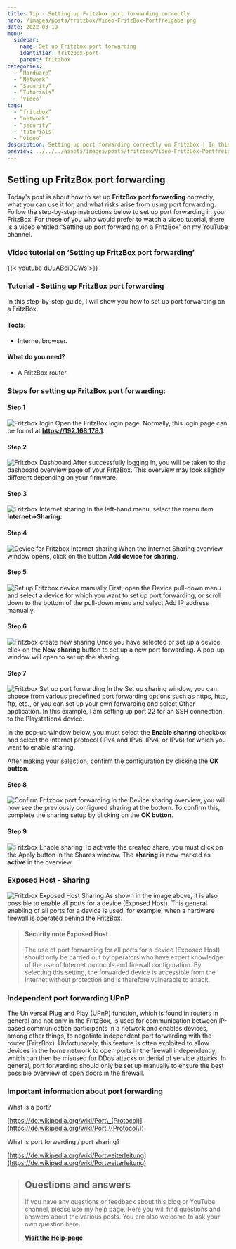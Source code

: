 ```yaml
---
title: Tip - Setting up Fritzbox port forwarding correctly
hero: /images/posts/fritzbox/Video-FritzBox-Portfreigabe.png
date: 2022-03-19
menu:
  sidebar:
    name: Set up Fritzbox port forwarding
    identifier: fritzbox-port
    parent: fritzbox
categories:
  - “Hardware”
  - “Network”
  - “Security”
  - “Tutorials”
  - ‘Video’
tags:
  - “fritzbox”
  - “network”
  - “security”
  - ‘tutorials’
  - “video”
description: Setting up port forwarding correctly on Fritzbox | In this video, I show you how to configure port forwarding on Fritzbox.
preview: ../../../assets/images/posts/fritzbox/Video-FritzBox-Portfreigabe.png
---
```

## Setting up FritzBox port forwarding
Today's post is about how to set up **FritzBox port forwarding** correctly, what you can use it for, and what risks arise from using port forwarding.
Follow the step-by-step instructions below to set up port forwarding in your FritzBox.
For those of you who would prefer to watch a video tutorial, there is a video entitled “Setting up port forwarding on a FritzBox” on my YouTube channel.
### Video tutorial on ‘Setting up FritzBox port forwarding’
{{< youtube dUuABciDCWs >}}

### Tutorial - Setting up FritzBox port forwarding
In this step-by-step guide, I will show you how to set up port forwarding on a FritzBox.
#### Tools:
- Internet browser.
#### What do you need?
- A FritzBox router.
### Steps for setting up FritzBox port forwarding:
#### Step 1
![Fritzbox login](/images/posts/fritzbox/FritzBox-Anmedlung.jpg)
Open the FritzBox login page. Normally, this login page can be found at **https://192.168.178.1**.
#### Step 2
![Fritzbox Dashboard](/images/posts/fritzbox/FritzBox-Dashboard.jpg)
After successfully logging in, you will be taken to the dashboard overview page of your FritzBox. This overview may look slightly different depending on your firmware.
#### Step 3
![Fritzbox Internet sharing](/images/posts/fritzbox/FritzBox-Internet-Freigaben.jpg)
In the left-hand menu, select the menu item **Internet->Sharing**.
#### Step 4
![Device for Fritzbox Internet sharing](/images/posts/fritzbox/FritzBox-Overview-Port-Sharing.jpg)
When the Internet Sharing overview window opens, click on the button **Add device for sharing**.
#### Step 5
![Set up Fritzbox device manually](/images/posts/fritzbox/FritzBox-Portfreigabe-einrichten-Geraet-auswaehlen.jpg)
First, open the Device pull-down menu and select a device for which you want to set up port forwarding, or scroll down to the bottom of the pull-down menu and select Add IP address manually.
#### Step 6
![Fritzbox create new sharing](/images/posts/fritzbox/FritzBox-Portfreigabe-Neue-Freigabe.jpg)
Once you have selected or set up a device, click on the **New sharing** button to set up a new port forwarding. A pop-up window will open to set up the sharing.
  
#### Step 7
![Fritzbox Set up port forwarding](/images/posts/fritzbox/FritzBox-Portfreigabe-Alternativ-eigenen-Port-freigeben-.jpg)
In the Set up sharing window, you can choose from various predefined port forwarding options such as https, http, ftp, etc., or you can set up your own forwarding and select Other application.
In this example, I am setting up port 22 for an SSH connection to the Playstation4 device.
  
In the pop-up window below, you must select the **Enable sharing** checkbox and select the Internet protocol (IPv4 and IPv6, IPv4, or IPv6) for which you want to enable sharing.
  
After making your selection, confirm the configuration by clicking the **OK button**.
#### Step 8
![Confirm Fritzbox port forwarding](/images/posts/fritzbox/FritzBox-Portfreigabe-Eingerichtete-Freigaben-bestaetigen.jpg)
In the Device sharing overview, you will now see the previously configured sharing at the bottom. To confirm this, complete the sharing setup by clicking on the **OK button**.
  
#### Step 9
![Fritzbox Enable sharing](/images/posts/fritzbox/FritzBox-Portfreigabe-Ueberpruefung-der-angelegten-Portfreigaben.jpg)
To activate the created share, you must click on the Apply button in the Shares window. The **sharing** is now marked as **active** in the overview.  
### Exposed Host - Sharing
![Fritzbox Exposed Host Sharing](/images/posts/fritzbox/FritzBox-Portfreigaben-Anmerkung-Portfreigaben.jpg)
As shown in the image above, it is also possible to enable all ports for a device (Exposed Host).
This general enabling of all ports for a device is used, for example, when a hardware firewall is operated behind the FritzBox.
> #### Security note Exposed Host
>
> The use of port forwarding for all ports for a device (Exposed Host) should only be carried out by operators who have expert knowledge of the use of Internet protocols and firewall configuration. By selecting this setting, the forwarded device is accessible from the Internet without protection and is therefore vulnerable to attack.

### Independent port forwarding UPnP
The Universal Plug and Play (UPnP) function, which is found in routers in general and not only in the FritzBox, is used for communication between IP-based communication participants in a network and enables devices, among other things, to negotiate independent port forwarding with the router (FritzBox).
Unfortunately, this feature is often exploited to allow devices in the home network to open ports in the firewall independently, which can then be misused for DDos attacks or denial of service attacks.
In general, port forwarding should only be set up manually to ensure the best possible overview of open doors in the firewall.

### Important information about port forwarding
What is a port?

[https://de.wikipedia.org/wiki/Port\_(Protocol)](https://de.wikipedia.org/wiki/Port_\(Protocol\))

What is port forwarding / port sharing?

[https://de.wikipedia.org/wiki/Portweiterleitung](https://de.wikipedia.org/wiki/Portweiterleitung)

<!-- FM:Snippet:Start data:{"id":"Visit Help-page","fields":[]} -->
> ## Questions and answers
> 
> If you have any questions or feedback about this blog or YouTube channel, please use my help page. Here you will find questions and answers about the various posts. You are also welcome to ask your own question here.
>
> [**Visit the Help-page**](https://help.secure-bits.org/)
<!-- FM:Snippet:End -->
